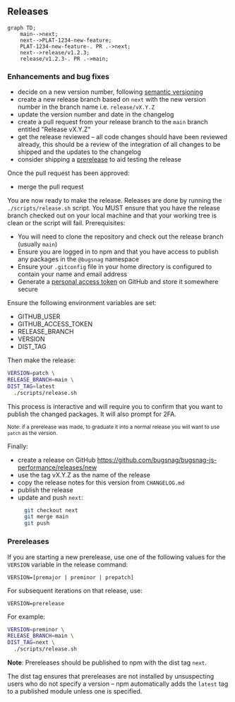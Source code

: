 ## Releases

```mermaid
graph TD;
    main-->next;
    next-->PLAT-1234-new-feature;
    PLAT-1234-new-feature-. PR .->next;
    next-->release/v1.2.3;
    release/v1.2.3-. PR .->main;
```

### Enhancements and bug fixes

- decide on a new version number, following [semantic versioning](https://semver.org/)
- create a new release branch based on `next` with the new version number in the branch name i.e. `release/vX.Y.Z`
- update the version number and date in the changelog
- create a pull request from your release branch to the `main` branch entitled "Release vX.Y.Z"
- get the release reviewed – all code changes should have been reviewed already, this should be a review of the integration of all changes to be shipped and the updates to the changelog
- consider shipping a [prerelease](#prereleases) to aid testing the release

Once the pull request has been approved:

- merge the pull request

You are now ready to make the release. Releases are done by running the `./scripts/release.sh` script. You MUST ensure that you have the release branch checked out on your local machine and that your working tree is clean or the script will fail. Prerequisites:

- You will need to clone the repository and check out the release branch (usually `main`)
- Ensure you are logged in to npm and that you have access to publish any packages in the `@bugsnag` namespace
- Ensure your `.gitconfig` file in your home directory is configured to contain your name and email address
- Generate a [personal access token](https://github.com/settings/tokens/new) on GitHub and store it somewhere secure

Ensure the following environment variables are set:

- GITHUB_USER
- GITHUB_ACCESS_TOKEN
- RELEASE_BRANCH
- VERSION
- DIST_TAG

Then make the release:

```sh
VERSION=patch \
RELEASE_BRANCH=main \
DIST_TAG=latest
  ./scripts/release.sh
```

This process is interactive and will require you to confirm that you want to publish the changed packages. It will also prompt for 2FA.

<small>Note: if a prerelease was made, to graduate it into a normal release you will want to use `patch` as the version.</small>

Finally:

- create a release on GitHub https://github.com/bugsnag/bugsnag-js-performance/releases/new
- use the tag vX.Y.Z as the name of the release
- copy the release notes for this version from `CHANGELOG.md`
- publish the release
- update and push `next`:
  ```sh
    git checkout next
    git merge main
    git push
  ```

### Prereleases

If you are starting a new prerelease, use one of the following values for the `VERSION` variable in the release command:

```
VERSION=[premajor | preminor | prepatch]
```

For subsequent iterations on that release, use:

```
VERSION=prerelease
```

For example:

```sh
VERSION=preminor \
RELEASE_BRANCH=main \
DIST_TAG=next \
  ./scripts/release.sh
```

**Note**: Prereleases should be published to npm with the dist tag `next`.

The dist tag ensures that prereleases are not installed by unsuspecting users who do not specify a version – npm automatically adds the `latest` tag to a published module unless one is specified.